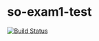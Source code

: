 # so-exam1-test

[![Build Status](https://travis-ci.org/ICESI-Training/so-exam1-test.svg?branch=dbarragan%2Fsubmit-exam1)](https://travis-ci.org/ICESI-Training/so-exam1-test)
